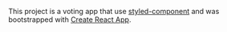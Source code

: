 This project is a voting app that use [styled-component](https://www.styled-components.com/) and was bootstrapped with [Create React App](https://github.com/facebookincubator/create-react-app).




